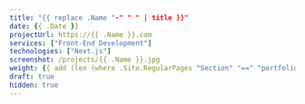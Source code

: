 ```yaml
---
title: "{{ replace .Name "-" " " | title }}"
date: {{ .Date }}
projectUrl: https://{{ .Name }}.com
services: ["Front-End Development"]
technologies: ["Next.js"]
screenshot: /projects/{{ .Name }}.jpg
weight: {{ add (len (where .Site.RegularPages "Section" "==" "portfolio")) 1 }}
draft: true
hidden: true
---
```

